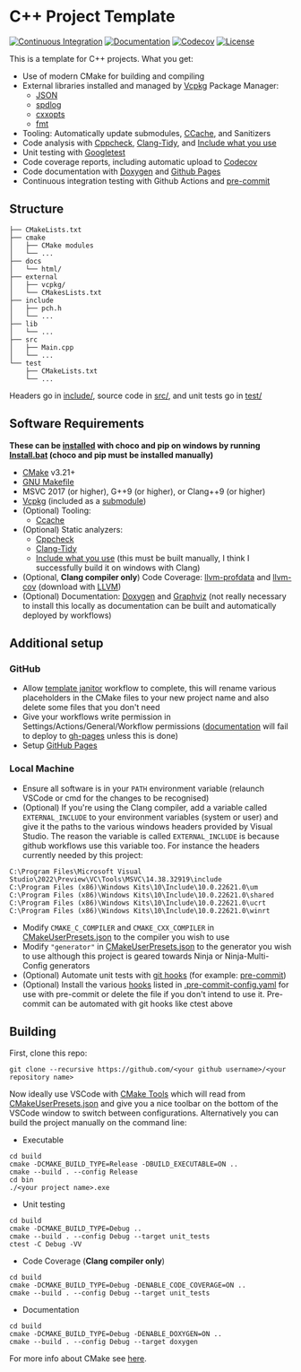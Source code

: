 # C++ Project Template

[![Continuous Integration](https://github.com/Onimuru/__Template/actions/workflows/continuous-integration.yml/badge.svg)](https://github.com/Onimuru/__Template/actions/workflows/continuous-integration.yml)
[![Documentation](https://svgshare.com/i/vaA.svg)](https://onimuru.github.io/__Template/)
[![Codecov](https://codecov.io/gh/Onimuru/__Template/branch/main/graph/badge.svg?token=Z2CFXJ9IGL)](https://codecov.io/gh/Onimuru/__Template)
[![License](https://camo.githubusercontent.com/890acbdcb87868b382af9a4b1fac507b9659d9bf/68747470733a2f2f696d672e736869656c64732e696f2f62616467652f6c6963656e73652d4d49542d626c75652e737667)](./LICENSE)


This is a template for C++ projects. What you get:

- Use of modern CMake for building and compiling
- External libraries installed and managed by [Vcpkg](https://github.com/microsoft/vcpkg) Package Manager:
  - [JSON](https://github.com/nlohmann/json)
  - [spdlog](https://github.com/gabime/spdlog)
  - [cxxopts](https://github.com/jarro2783/cxxopts)
  - [fmt](https://github.com/fmtlib/fmt)
- Tooling: Automatically update submodules, [CCache](https://ccache.dev/), and Sanitizers
- Code analysis with [Cppcheck](https://sourceforge.net/p/cppcheck/wiki/Home/), [Clang-Tidy](https://clang.llvm.org/extra/clang-tidy/), and [Include what you use](https://include-what-you-use.org/)
- Unit testing with [Googletest](https://github.com/google/googletest)
- Code coverage reports, including automatic upload to [Codecov](https://codecov.io)
- Code documentation with [Doxygen](https://doxygen.nl/) and [Github Pages](https://onimuru.github.io/__Template/)
- Continuous integration testing with Github Actions and [pre-commit](https://pre-commit.com/)

## Structure

``` text
├── CMakeLists.txt
├── cmake
│   ├── CMake modules
│   └── ...
├── docs
│   └── html/
├── external
│   ├── vcpkg/
│   └── CMakesLists.txt
├── include
│   ├── pch.h
│   └── ...
├── lib
│   └── ...
├── src
│   ├── Main.cpp
│   └── ...
└── test
    ├── CMakeLists.txt
    └── ...
```

Headers go in [include/](include/), source code in [src/](src/), and unit tests go in [test/](test/)

## Software Requirements

**These can be [installed](tools/__Setup/) with choco and pip on windows by running [Install.bat](tools/__Setup/Install.bat) (choco and pip must be installed manually)**

- [CMake](https://cmake.org/download/) v3.21+
- [GNU Makefile](https://ftp.gnu.org/gnu/make/)
- MSVC 2017 (or higher), G++9 (or higher), or Clang++9 (or higher)
- [Vcpkg](https://vcpkg.io/en/getting-started) (included as a [submodule](external/vcpkg/))
- (Optional) Tooling:
  - [Ccache](https://ccache.dev/download.html)
- (Optional) Static analyzers:
  - [Cppcheck](https://cppcheck.sourceforge.io/)
  - [Clang-Tidy](https://releases.llvm.org/download.html)
  - [Include what you use](https://include-what-you-use.org/downloads/) (this must be built manually, I think I successfully build it on windows with Clang)
- (Optional, **Clang compiler only**) Code Coverage: [llvm-profdata](https://llvm.org/docs/CommandGuide/llvm-profdata.html) and [llvm-cov](https://llvm.org/docs/CommandGuide/llvm-cov.html) (download with [LLVM](https://releases.llvm.org/download.html))
- (Optional) Documentation: [Doxygen](https://www.doxygen.nl/download.html) and [Graphviz](https://graphviz.org/download/) (not really necessary to install this locally as documentation can be built and automatically deployed by workflows)

## Additional setup

### GitHub

- Allow [template janitor](.github/workflows/template-janitor.yml) workflow to complete, this will rename various placeholders in the CMake files to your new project name and also delete some files that you don't need
- Give your workflows write permission in Settings/Actions/General/Workflow permissions ([documentation](.github/workflows/documentation.yml) will fail to deploy to [gh-pages](https://github.com/Onimuru/__Template/tree/gh-pages) unless this is done)
- Setup [GitHub Pages](https://docs.github.com/en/pages/quickstart)

### Local Machine

- Ensure all software is in your `PATH` environment variable (relaunch VSCode or cmd for the changes to be recognised)
- (Optional) If you're using the Clang compiler, add a variable called `EXTERNAL_INCLUDE` to your environment variables (system or user) and give it the paths to the various windows headers provided by Visual Studio. The reason the variable is called `EXTERNAL_INCLUDE` is because github workflows use this variable too. For instance the headers currently needed by this project:
```shell
C:\Program Files\Microsoft Visual Studio\2022\Preview\VC\Tools\MSVC\14.38.32919\include
C:\Program Files (x86)\Windows Kits\10\Include\10.0.22621.0\um
C:\Program Files (x86)\Windows Kits\10\Include\10.0.22621.0\shared
C:\Program Files (x86)\Windows Kits\10\Include\10.0.22621.0\ucrt
C:\Program Files (x86)\Windows Kits\10\Include\10.0.22621.0\winrt
```
- Modify `CMAKE_C_COMPILER` and `CMAKE_CXX_COMPILER` in [CMakeUserPresets.json](CMakeUserPresets.json) to the compiler you wish to use
- Modify `"generator"` in [CMakeUserPresets.json](CMakeUserPresets.json) to the generator you wish to use although this project is geared towards Ninja or Ninja-Multi-Config generators
- (Optional) Automate unit tests with [git hooks](https://www.redhat.com/sysadmin/git-hooks) (for example: [pre-commit](tools/__Setup/pre-commit))
- (Optional) Install the various [hooks](https://pre-commit.com/hooks.html) listed in [.pre-commit-config.yaml](.pre-commit-config.yaml) for use with pre-commit or delete the file if you don't intend to use it. Pre-commit can be automated with git hooks like ctest above

## Building

First, clone this repo:

```shell
git clone --recursive https://github.com/<your github username>/<your repository name>
```

Now ideally use VSCode with [CMake Tools](https://marketplace.visualstudio.com/items?itemName=ms-vscode.cmake-tools) which will read from [CMakeUserPresets.json](CMakeUserPresets.json) and give you a nice toolbar on the bottom of the VSCode window to switch between configurations. Alternatively you can build the project manually on the command line:

- Executable

```shell
cd build
cmake -DCMAKE_BUILD_TYPE=Release -DBUILD_EXECUTABLE=ON ..
cmake --build . --config Release
cd bin
./<your project name>.exe
```

- Unit testing

```shell
cd build
cmake -DCMAKE_BUILD_TYPE=Debug ..
cmake --build . --config Debug --target unit_tests
ctest -C Debug -VV
```

- Code Coverage (**Clang compiler only**)

```shell
cd build
cmake -DCMAKE_BUILD_TYPE=Debug -DENABLE_CODE_COVERAGE=ON ..
cmake --build . --config Debug --target unit_tests
```

- Documentation

```shell
cd build
cmake -DCMAKE_BUILD_TYPE=Debug -DENABLE_DOXYGEN=ON ..
cmake --build . --config Debug --target doxygen
```

For more info about CMake see [here](./README_cmake.md).
